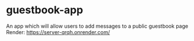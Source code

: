 # guestbook-app
An app which will allow users to add messages to a public guestbook page
Render: https://server-qrqh.onrender.com/
